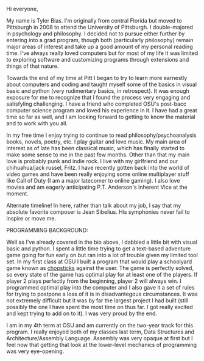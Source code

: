 Hi everyone,

  My name is Tyler Bias. I'm originally from central Florida but moved to Pittsburgh in 2008 to attend the University of Pittsburgh. I double-majored in psychology and philosophy. I decided not to pursue either further by entering into a grad program, though both (particularly philosophy) remain major areas of interest and take up a good amount of my personal reading time. I've always really loved computers but for most of my life it was limited to exploring software and customizing programs through extensions and things of that nature.

  Towards the end of my time at Pitt I began to try to learn more earnestly about computers and coding and taught myself some of the basics in visual basic and python (very rudimentary basics, in retrospect). It was enough exposure for me to recognize that I found the process very engaging and satisfyling challenging. I have a friend who completed OSU's post-bacc computer science program and loved his experience in it. I have had a great time so far as well, and I am looking forward to getting to know the material and to work with you all.

  In my free time I enjoy trying to continue to read philosophy/psychoanalysis books, novels, poetry, etc. I play guitar and love music. My main area of interest as of late has been classical music, which has finally started to make some sense to me in the past few months. Other than that my main love is probably punk and indie rock. I live with my girlfriend and our chihuahua/jack russel, Fritz. I have recently gotten back into the world of video games and have been really enjoying some online multiplayer stuff like Call of Duty (I am a major latecomer to online gaming). I also love movies and am eagerly anticipating P.T. Anderson's Inherent Vice at the moment.

 Alternate timeline! In here, rather than talk about my job, I say that my absolute favorite composer is Jean Sibelius. His symphonies never fail to inspire or move me.

PROGRAMMING BACKGROUND:

  Well as I've already covered in the bio above, I dabbled a little bit with visual basic and python. I spent a little time trying to get a text-based adventure game going for fun early on but ran into a lot of trouble given my limited tool set. In my first class at OSU I built a program that would play a schoolyard game known as [chopsticks](http://en.wikipedia.org/wiki/Chopsticks_%28hand_game%29) against the user. The game is perfectly solved, so every state of the game has optimal play for at least one of the players. If player 2 plays perfectly from the beginning, player 2 will always win. I programmed optimal play into the computer and I also gave it a set of rules for trying to postpone a loss of it is in disadvantegous circumstances. It was not extremely difficult but it was by far the largest project I had built (still possibly the one I have spent the most time on thus far. I got really excited and kept trying to add on to it). I was very proud by the end.

  I am in my 4th term at OSU and am currently on the two-year track for this program. I really enjoyed both of my classes last term, Data Structures and Architecture/Assembly Language. Assembly was very opaque at first but I feel now that getting that look at the lower-level mechanics of programming was very eye-opening.
